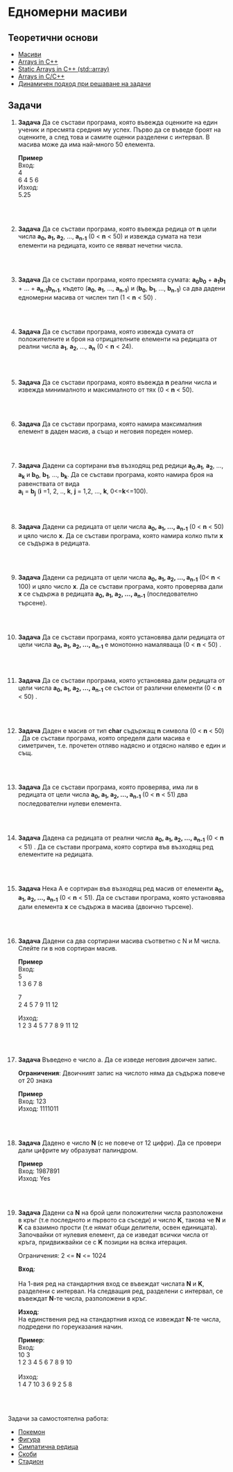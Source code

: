 # Едномерни масиви

## Теоретични основи

- [Масиви](https://docs.google.com/document/d/1T-DMzIMcXlWYKaRa_Vvu-OuI70weP0CqshRb9Y6fetY/edit)
- [Arrays in C++](https://www.youtube.com/watch?v=ENDaJi08jCU&t=1s)
- [Static Arrays in C++ (std::array)](https://www.youtube.com/watch?v=Hw42GkHPyvk)
- [Arrays in C/C++](https://www.geeksforgeeks.org/arrays-in-c-cpp/) 
- [Динамичен подход при решаване на задачи](https://www.geeksforgeeks.org/dynamic-programming/#concepts)

## Задачи

1. **Задача** Да се състави програма, която въвежда оценките на един ученик и пресмята средния му успех. Първо да се въведе броят на оценките, а след това и самите оценки разделени с интервал. В масива може да има най-много 50 елемента.

	**Пример**<br>
	Вход:<br>
	4<br>
	6 4 5 6<br>
	Изход:<br>
	5.25

<br><br>


2. **Задача** Да се състави програма, която въвежда редица от **n** цели числа **а<sub>0</sub>, а<sub>1</sub>, а<sub>2</sub>**, …, **а<sub>n-1</sub>** (0 < **n** < 50) и извежда сумата на тези елементи на редицата, които се явяват нечетни числа.

<br><br>

3. **Задача** Да се състави програма, която пресмята сумата: **a<sub>0</sub>b<sub>0</sub>** + **a<sub>1</sub>b<sub>1</sub>** + … + **a<sub>n-1</sub>b<sub>n-1</sub>**, където (**а<sub>0</sub>**, **а<sub>1</sub>**, …, **а<sub>n-1</sub>**)  и (**b<sub>0</sub>**, **b<sub>1</sub>**, …, **b<sub>n-1</sub>**) са два дадени едномерни масива от числен тип (1 < **n** < 50) .

<br><br>

4. **Задача** Да се състави програма, която извежда сумата от положителните и броя на отрицателните елементи на редицата от реални числа **а<sub>1</sub>**, **а<sub>2</sub>**, …, **а<sub>n</sub>** (0 < **n** < 24).


<br><br>


5. **Задача** Да се състави програма, която въвежда **n** реални числа и извежда минималното и максималното от тях (0 < **n** < 50).

<br><br>

6. **Задача** Да се състави програма, която намира максималния елемент в даден масив, а също и неговия пореден номер.

<br><br>

7. **Задача** Дадени са сортирани във възходящ ред редици  **а<sub>0</sub>**,**а<sub>1</sub>**, **а<sub>2</sub>**, …, **а<sub>k</sub>**  и **b<sub>0</sub>**, **b<sub>1</sub>**, …, **b<sub>k</sub>**. Да се състави програма, която намира броя на равенствата от вида <br> **a<sub>i</sub>** = **b<sub>j</sub>** (**i** =1, 2, .., **k**,  **j** = 1,2, …, **k**, 0<=**k**<=100).

<br><br>

8. **Задача** Дадени са редицата от цели числа **а<sub>0</sub>, а<sub>1</sub>, …, а<sub>n-1</sub>** (0 < **n** < 50) и цяло число **х**. Да се състави прог­рама, която намира колко пъти **х** се съдържа в ре­дицата.

<br><br>

9. **Задача** Дадени са редицата от цели числа **а<sub>0</sub>, а<sub>1</sub>, а<sub>2</sub>, …, а<sub>n-1</sub>** (0< **n** < 100) и цяло число **х**. Да се състави прог­рама, която проверява дали **х** се съдържа в реди­цата **а<sub>0</sub>, а<sub>1</sub>, а<sub>2</sub>, …, а<sub>n-1</sub>** (последователно търсене).

<br><br>

10. **Задача** Да се състави програма, която установява дали редицата от цели числа **а<sub>0</sub>, а<sub>1</sub>, а<sub>2</sub>, …, а<sub>n-1</sub>**  е монотонно намаляваща (0 < **n** < 50) .

<br><br>

11. **Задача** Да се състави програма, която установява дали редицата от цели числа **а<sub>0</sub>, а<sub>1</sub>, а<sub>2</sub>, …, а<sub>n-1</sub>** се състои от различни елементи (0 < **n** < 50) .

<br><br>

12. **Задача** Даден е масив от тип **char** съдържащ **n** символа (0 < **n** < 50) . Да се състави програма, която определя дали масива е симетричен, т.е. прочетен отляво надясно и отдясно наляво е един и същ.

<br><br>

13. **Задача** Да се състави програма, която проверява, има ли в редицата от цели числа **а<sub>0</sub>, а<sub>1</sub>, а<sub>2</sub>, …, а<sub>n-1</sub>** (0 < **n** < 51) два последователни нулеви елемента.

<br><br>

14. **Задача** Дадена са редицата от реални числа  **а<sub>0</sub>, а<sub>1</sub>, а<sub>2</sub>, …, а<sub>n-1</sub>** (0 < **n** < 51)  . Да се състави програма, която сортира във възходящ ред елементите на редицата.

<br><br>

15. **Задача** Нека А е сортиран във възходящ ред масив от елементи **а<sub>0</sub>, а<sub>1</sub>, а<sub>2</sub>, …, а<sub>n-1</sub>** (0 < **n** < 51). Да се състави програма, която установява дали елемента **х** се съдържа в масива (двоично търсене).

<br><br>

16. **Задача**  Дадени са два сортирани масива съответно с N и M числа. Слейте ги в нов сортиран масив.
 
	**Пример**<br>
	Вход:<br>
	5<br>
	1 3 6 7 8<br>
	
	7<br>
	2 4 5 7 9 11 12

	Изход:<br>
	1 2 3 4 5 7 7 8 9 11 12

<br><br>

17. **Задача**  Въведено е число a. Да се изведе неговия двоичен запис.

	**Ограничения**: Двоичният запис на числото няма да съдържа повече от 20 знака

	**Пример**<br>
	Вход: 123<br>
	Изход: 1111011

<br><br>

18. **Задача** Дадено е число **N** (с не повече от 12 цифри). Да се провери дали цифрите му образуват палиндром.

	**Пример**<br>
	Вход: 1987891<br>
	Изход: Yes

<br><br>

19. **Задача** Дадени са **N** на брой цели положителни числа разположени в кръг (т.е последното и първото са съседи) и число **K**, такова че **N** и **K** са взаимно прости (т.е нямат общи делители, освен единицата). Започвайки от нулевия елемент, да се изведат всички числа от кръга, придвижвайки се с **K** позиции на всяка итерация.  

	Ограничения: 2 <= **N** <= 1024      

    **Вход**:<br>  
    На 1-вия ред на стандартния вход се въвеждат числата **N** и **K**, разделени с интервал. На следващия ред, разделени с интервал, се въвеждат **N**-те числа, разположени в кръг.  
      
    **Изход**:<br>
    На единствения ред на стандартния изход се извеждат **N**-те числа, подредени по гореуказания начин.  
      
    **Пример**:<br>
    Вход:<br>
    10 3<br>
    1 2 3 4 5 6 7 8 9 10<br>  
    Изход:<br>
    1 4 7 10 3 6 9 2 5 8

<br><br>

Задачи за самостоятелна работа:
- [Покемон](http://www.math.bas.bg/infos/files/2010-06-12-E1.pdf "зад. 17 ")
- [Фигура](http://www.math.bas.bg/infos/files/2009-06-14-tasks-E3.pdf "зад 18.")
- [Симпатична редица](http://www.math.bas.bg/infos/files/2009-02-09-tasks-E2.pdf "зад 20.")
- [Скоби](http://www.math.bas.bg/infos/files/2011-06-12-E1.pdf "зад 19.")
- [Стадион](http://www.math.bas.bg/infos/files/2009-02-09-tasks-E3.pdf "зад. 21")
